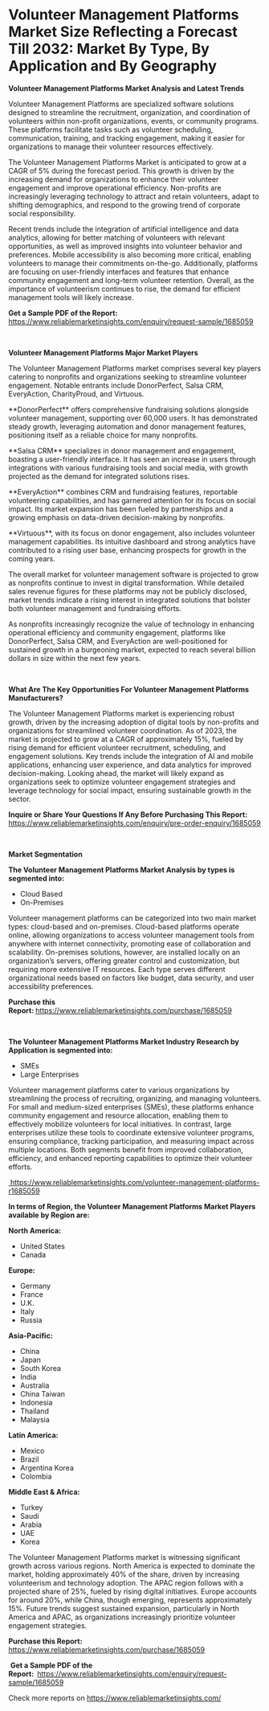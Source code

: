<p><h1>Volunteer Management Platforms Market Size Reflecting a Forecast Till 2032: Market By Type, By Application and By Geography</h1></p><p><strong>Volunteer Management Platforms Market Analysis and Latest Trends</strong></p>
<p><p>Volunteer Management Platforms are specialized software solutions designed to streamline the recruitment, organization, and coordination of volunteers within non-profit organizations, events, or community programs. These platforms facilitate tasks such as volunteer scheduling, communication, training, and tracking engagement, making it easier for organizations to manage their volunteer resources effectively.</p><p>The Volunteer Management Platforms Market is anticipated to grow at a CAGR of 5% during the forecast period. This growth is driven by the increasing demand for organizations to enhance their volunteer engagement and improve operational efficiency. Non-profits are increasingly leveraging technology to attract and retain volunteers, adapt to shifting demographics, and respond to the growing trend of corporate social responsibility.</p><p>Recent trends include the integration of artificial intelligence and data analytics, allowing for better matching of volunteers with relevant opportunities, as well as improved insights into volunteer behavior and preferences. Mobile accessibility is also becoming more critical, enabling volunteers to manage their commitments on-the-go. Additionally, platforms are focusing on user-friendly interfaces and features that enhance community engagement and long-term volunteer retention. Overall, as the importance of volunteerism continues to rise, the demand for efficient management tools will likely increase.</p></p>
<p><strong>Get a Sample PDF of the Report:&nbsp;</strong> <a href="https://www.reliablemarketinsights.com/enquiry/request-sample/1685059?utm_campaign=2207&utm_medium=2&utm_source=Github&utm_content=ia&utm_term=10032025&utm_id=volunteer-management-platforms">https://www.reliablemarketinsights.com/enquiry/request-sample/1685059</a></p>
<p>&nbsp;</p>
<p><strong>Volunteer Management Platforms Major Market Players</strong></p>
<p><p>The Volunteer Management Platforms market comprises several key players catering to nonprofits and organizations seeking to streamline volunteer engagement. Notable entrants include DonorPerfect, Salsa CRM, EveryAction, CharityProud, and Virtuous. </p><p>**DonorPerfect** offers comprehensive fundraising solutions alongside volunteer management, supporting over 60,000 users. It has demonstrated steady growth, leveraging automation and donor management features, positioning itself as a reliable choice for many nonprofits.</p><p>**Salsa CRM** specializes in donor management and engagement, boasting a user-friendly interface. It has seen an increase in users through integrations with various fundraising tools and social media, with growth projected as the demand for integrated solutions rises.</p><p>**EveryAction** combines CRM and fundraising features, reportable volunteering capabilities, and has garnered attention for its focus on social impact. Its market expansion has been fueled by partnerships and a growing emphasis on data-driven decision-making by nonprofits.</p><p>**Virtuous**, with its focus on donor engagement, also includes volunteer management capabilities. Its intuitive dashboard and strong analytics have contributed to a rising user base, enhancing prospects for growth in the coming years.</p><p>The overall market for volunteer management software is projected to grow as nonprofits continue to invest in digital transformation. While detailed sales revenue figures for these platforms may not be publicly disclosed, market trends indicate a rising interest in integrated solutions that bolster both volunteer management and fundraising efforts.</p><p>As nonprofits increasingly recognize the value of technology in enhancing operational efficiency and community engagement, platforms like DonorPerfect, Salsa CRM, and EveryAction are well-positioned for sustained growth in a burgeoning market, expected to reach several billion dollars in size within the next few years.</p></p>
<p>&nbsp;</p>
<p><strong>What Are The Key Opportunities For Volunteer Management Platforms Manufacturers?</strong></p>
<p><p>The Volunteer Management Platforms market is experiencing robust growth, driven by the increasing adoption of digital tools by non-profits and organizations for streamlined volunteer coordination. As of 2023, the market is projected to grow at a CAGR of approximately 15%, fueled by rising demand for efficient volunteer recruitment, scheduling, and engagement solutions. Key trends include the integration of AI and mobile applications, enhancing user experience, and data analytics for improved decision-making. Looking ahead, the market will likely expand as organizations seek to optimize volunteer engagement strategies and leverage technology for social impact, ensuring sustainable growth in the sector.</p></p>
<p><strong>Inquire or Share Your Questions If Any Before Purchasing This Report:</strong> <a href="https://www.reliablemarketinsights.com/enquiry/pre-order-enquiry/1685059?utm_campaign=2207&utm_medium=2&utm_source=Github&utm_content=ia&utm_term=10032025&utm_id=volunteer-management-platforms">https://www.reliablemarketinsights.com/enquiry/pre-order-enquiry/1685059</a></p>
<p>&nbsp;</p>
<p><strong>Market Segmentation</strong></p>
<p><strong>The Volunteer Management Platforms Market Analysis by types is segmented into:</strong></p>
<p><ul><li>Cloud Based</li><li>On-Premises</li></ul></p>
<p><p>Volunteer management platforms can be categorized into two main market types: cloud-based and on-premises. Cloud-based platforms operate online, allowing organizations to access volunteer management tools from anywhere with internet connectivity, promoting ease of collaboration and scalability. On-premises solutions, however, are installed locally on an organization’s servers, offering greater control and customization, but requiring more extensive IT resources. Each type serves different organizational needs based on factors like budget, data security, and user accessibility preferences.</p></p>
<p><strong>Purchase this Report:&nbsp;</strong><a href="https://www.reliablemarketinsights.com/purchase/1685059?utm_campaign=2207&utm_medium=2&utm_source=Github&utm_content=ia&utm_term=10032025&utm_id=volunteer-management-platforms">https://www.reliablemarketinsights.com/purchase/1685059</a></p>
<p>&nbsp;</p>
<p><strong>The Volunteer Management Platforms Market Industry Research by Application is segmented into:</strong></p>
<p><ul><li>SMEs</li><li>Large Enterprises</li></ul></p>
<p><p>Volunteer management platforms cater to various organizations by streamlining the process of recruiting, organizing, and managing volunteers. For small and medium-sized enterprises (SMEs), these platforms enhance community engagement and resource allocation, enabling them to effectively mobilize volunteers for local initiatives. In contrast, large enterprises utilize these tools to coordinate extensive volunteer programs, ensuring compliance, tracking participation, and measuring impact across multiple locations. Both segments benefit from improved collaboration, efficiency, and enhanced reporting capabilities to optimize their volunteer efforts.</p></p>
<p><a href="https://www.reliablemarketinsights.com/volunteer-management-platforms-r1685059?utm_campaign=2207&utm_medium=2&utm_source=Github&utm_content=ia&utm_term=10032025&utm_id=volunteer-management-platforms">&nbsp;https://www.reliablemarketinsights.com/volunteer-management-platforms-r1685059</a></p>
<p><strong>In terms of Region, the Volunteer Management Platforms Market Players available by Region are:</strong></p>
<p>
    <p> <strong> North America: </strong>
        <ul>
            <li>United States</li>
            <li>Canada</li>
        </ul>
        </p> 
    <p> <strong> Europe: </strong>
        <ul>
            <li>Germany</li>
            <li>France</li>
            <li>U.K.</li>
            <li>Italy</li>
            <li>Russia</li>
        </ul>
        </p> 
    <p> <strong> Asia-Pacific: </strong>
        <ul>
            <li>China</li>
            <li>Japan</li>
            <li>South Korea</li>
            <li>India</li>
            <li>Australia</li>
            <li>China Taiwan</li>
            <li>Indonesia</li>
            <li>Thailand</li>
            <li>Malaysia</li>
        </ul>
        </p> 
    <p> <strong> Latin America: </strong>
        <ul>
            <li>Mexico</li>
            <li>Brazil</li>
            <li>Argentina Korea</li>
            <li>Colombia</li>
        </ul>
        </p> 
    <p> <strong> Middle East & Africa: </strong>
        <ul>
            <li>Turkey</li>
            <li>Saudi</li>
            <li>Arabia</li>
            <li>UAE</li>
            <li>Korea</li>
        </ul>
    </p>
    </p>
<p><p>The Volunteer Management Platforms market is witnessing significant growth across various regions. North America is expected to dominate the market, holding approximately 40% of the share, driven by increasing volunteerism and technology adoption. The APAC region follows with a projected share of 25%, fueled by rising digital initiatives. Europe accounts for around 20%, while China, though emerging, represents approximately 15%. Future trends suggest sustained expansion, particularly in North America and APAC, as organizations increasingly prioritize volunteer engagement strategies.</p></p>
<p><strong>Purchase this Report: </strong><a href="https://www.reliablemarketinsights.com/purchase/1685059?utm_campaign=2207&utm_medium=2&utm_source=Github&utm_content=ia&utm_term=10032025&utm_id=volunteer-management-platforms">https://www.reliablemarketinsights.com/purchase/1685059</a></p>
<p>&nbsp;<strong>Get a Sample PDF of the Report:&nbsp;&nbsp;</strong><a href="https://www.reliablemarketinsights.com/enquiry/request-sample/1685059?utm_campaign=2207&utm_medium=2&utm_source=Github&utm_content=ia&utm_term=10032025&utm_id=volunteer-management-platforms">https://www.reliablemarketinsights.com/enquiry/request-sample/1685059</a></p>
<p><strong></strong></p>
<p>Check more reports on <a href="https://www.reliablemarketinsights.com/?utm_campaign=2207&utm_medium=2&utm_source=Github&utm_content=ia&utm_term=10032025&utm_id=volunteer-management-platforms">https://www.reliablemarketinsights.com/</a></p>
